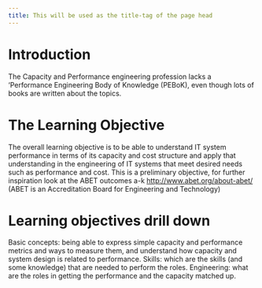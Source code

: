 ```yaml
---
title: This will be used as the title-tag of the page head
---
```


# Introduction

The Capacity and Performance engineering profession lacks a ‘Performance Engineering Body of Knowledge (PEBoK), even though lots of books are written about the topics.

# The Learning Objective
The overall learning objective is to be able to understand IT system performance in terms of its capacity and cost structure and apply that understanding in the engineering of IT systems that meet desired needs such as performance and cost. 
This is a preliminary objective, for further inspiration look at the ABET outcomes a-k http://www.abet.org/about-abet/ (ABET is an Accreditation Board for Engineering and Technology)


# Learning objectives drill down
Basic concepts: being able to express simple capacity and performance metrics and ways to measure them, and understand how capacity and system design is related to performance. 
Skills: which are the skills (and some knowledge) that are needed to perform the roles.
Engineering: what are the roles in getting the performance and the capacity matched up.

